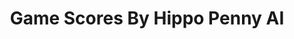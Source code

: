---
title: Game Scores By Hippo Penny AI
layout: scoredetail
permalink: /meta-score/anno-1800-console-edition
header:
  teaser: /assets/images/anno-1800-console-edition.jpg
  video:
    id: wW2FO8CjRhM
    provider: youtube
---